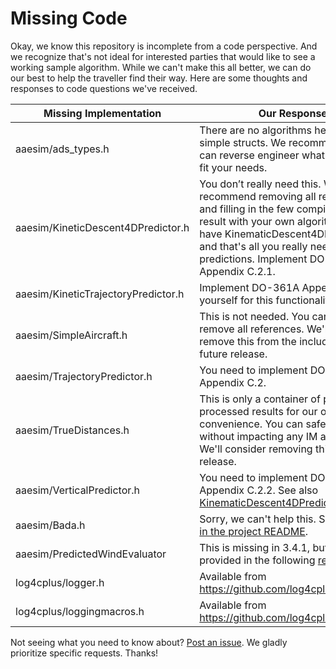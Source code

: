 # Missing Code

Okay, we know this repository is incomplete from a code perspective. And we recognize that's not ideal for interested parties that would like to see a working sample algorithm. While we can't make this all better, we can do our best to help the traveller find their way. Here are some thoughts and responses to code questions we've received.

| Missing Implementation | Our Response | 
| --- | --- |
| aaesim/ads_types.h | There are no algorithms here -- just simple structs. We recommend that you can reverse engineer what's missing to fit your needs. |
| aaesim/KineticDescent4DPredictor.h | You don’t really need this. We recommend removing all references and filling in the few compile gaps that result with your own algorithms. You do have KinematicDescent4DPredictor and that's all you really need for predictions. Implement DO-361A Appendix C.2.1. |
| aaesim/KineticTrajectoryPredictor.h | Implement DO-361A Appendix C.2.1 yourself for this functionality. |
| aaesim/SimpleAircraft.h | This is not needed. You can safely remove all references. We'll attempt to remove this from the includes in a future release. |
| aaesim/TrajectoryPredictor.h | You need to implement DO-361A Appendix C.2. |
| aaesim/TrueDistances.h | This is only a container of post-processed results for our own convenience. You can safely remove it without impacting any IM algorithm. We'll consider removing this in a future release. |
| aaesim/VerticalPredictor.h | You need to implement DO-361A Appendix C.2.2. See also [KinematicDescent4DPredictor](https://github.com/mitre/im_sample_algorithm/blob/master/IntervalManagement/KinematicDescent4DPredictor.cpp). |
| aaesim/Bada.h | Sorry, we can't help this. See our [note in the project README](./README.md). |
| aaesim/PredictedWindEvaluator | This is missing in 3.4.1, but will be provided in the following [release](https://github.com/mitre/im_sample_algorithm/tags). |
| log4cplus/logger.h | Available from https://github.com/log4cplus/log4cplus |
| log4cplus/loggingmacros.h | Available from https://github.com/log4cplus/log4cplus |

Not seeing what you need to know about? [Post an issue](https://github.com/mitre/im_sample_algorithm/issues). We gladly prioritize specific requests. Thanks!
